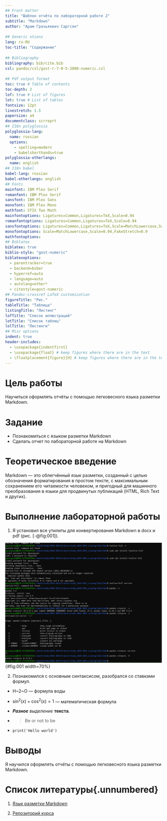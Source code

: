 ```yaml
---
## Front matter
title: "Шаблон отчёта по лабораторной работе 2"
subtitle: "Markdown"
author: "Арам Грачьяевич Саргсян"

## Generic otions
lang: ru-RU
toc-title: "Содержание"

## Bibliography
bibliography: bib/cite.bib
csl: pandoc/csl/gost-r-7-0-5-2008-numeric.csl

## Pdf output format
toc: true # Table of contents
toc-depth: 2
lof: true # List of figures
lot: true # List of tables
fontsize: 12pt
linestretch: 1.5
papersize: a4
documentclass: scrreprt
## I18n polyglossia
polyglossia-lang:
  name: russian
  options:
	- spelling=modern
	- babelshorthands=true
polyglossia-otherlangs:
  name: english
## I18n babel
babel-lang: russian
babel-otherlangs: english
## Fonts
mainfont: IBM Plex Serif
romanfont: IBM Plex Serif
sansfont: IBM Plex Sans
monofont: IBM Plex Mono
mathfont: STIX Two Math
mainfontoptions: Ligatures=Common,Ligatures=TeX,Scale=0.94
romanfontoptions: Ligatures=Common,Ligatures=TeX,Scale=0.94
sansfontoptions: Ligatures=Common,Ligatures=TeX,Scale=MatchLowercase,Scale=0.94
monofontoptions: Scale=MatchLowercase,Scale=0.94,FakeStretch=0.9
mathfontoptions:
## Biblatex
biblatex: true
biblio-style: "gost-numeric"
biblatexoptions:
  - parentracker=true
  - backend=biber
  - hyperref=auto
  - language=auto
  - autolang=other*
  - citestyle=gost-numeric
## Pandoc-crossref LaTeX customization
figureTitle: "Рис."
tableTitle: "Таблица"
listingTitle: "Листинг"
lofTitle: "Список иллюстраций"
lotTitle: "Список таблиц"
lolTitle: "Листинги"
## Misc options
indent: true
header-includes:
  - \usepackage{indentfirst}
  - \usepackage{float} # keep figures where there are in the text
  - \floatplacement{figure}{H} # keep figures where there are in the text
---
```


# Цель работы

Научиться оформлять отчёты с помощью легковесного языка разметки Markdown.

# Задание

- Познакомиться с языком разметки Markdown
- Сделать отчет по лабораторной работе на Markdown

# Теоретическое введение

Markdown — это облегчённый язык разметки, созданный с целью обозначения форматирования в простом тексте, 
с максимальным сохранением его читаемости человеком, и пригодный для машинного преобразования в 
языки для продвинутых публикаций (HTML, Rich Text и других).


# Выполнение лабораторной работы

1. Я установил все утилиты для конвертирования Markdown в docx и pdf (рис. [-@fig:001]).

![Установленные утилиты](image/lab2_1.png){#fig:001 width=70%}

2. Познакомился с основным синтаксисом, разобрался со ставками формул. 

- H~2~O — формула воды

- $\sin^2 (x) + \cos^2 (x) = 1$ — математическая формула

- ***Разное*** *выделение* **текста**.

- > Be or not to be

- ```print('Hello world')```

# Выводы

Я научился оформлять отчёты с помощью легковесного языка разметки Markdown.

# Список литературы{.unnumbered}

1. [Язык разметки Markdown](https://doka.guide/tools/markdown/)

2. [Репозиторий курса](https://github.com/agsargsyan/study_2024-2025_sciprog)

